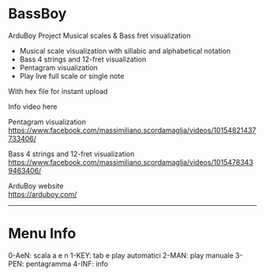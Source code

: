 # BassBoy
ArduBoy Project Musical scales &amp; Bass fret visualization

- Musical scale visualization with sillabic and alphabetical notation
- Bass 4 strings and 12-fret visualization
- Pentagram visualization
- Play live full scale or single note

With hex file for instant upload

Info video here

Pentagram visualization<br>
https://www.facebook.com/massimiliano.scordamaglia/videos/10154821437733406/

Bass 4 strings and 12-fret visualization<br>
https://www.facebook.com/massimiliano.scordamaglia/videos/10154783439463406/

ArduBoy website<br>
https://arduboy.com/

<hr>

# Menu Info
0-AeN: scala a e n
1-KEY: tab e play automatici
2-MAN: play manuale
3-PEN: pentagramma
4-INF: info
